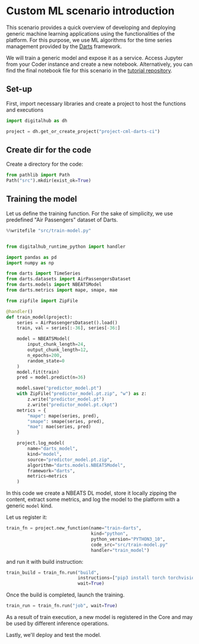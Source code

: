 # Custom ML scenario introduction

This scenario provides a quick overview of developing and deploying generic machine learning applications using the functionalities of the platform. For this purpose, we use ML algorithms for the time series management provided by the [Darts](https://unit8co.github.io/darts/) framework.

We will train a generic model and expose it as a service. Access Jupyter from your Coder instance and create a new notebook. Alternatively, you can find the final notebook file for this scenario in the [tutorial repository](https://github.com/scc-digitalhub/digitalhub-tutorials/tree/main/s6-custom-ml-model).

## Set-up

First, import necessary libraries and create a project to host the functions and executions

```python
import digitalhub as dh

project = dh.get_or_create_project("project-cml-darts-ci")
```

## Create dir for the code

Create a directory for the code:

```python
from pathlib import Path
Path("src").mkdir(exist_ok=True)
```

## Training the model

Let us define the training function. For the sake of simplicity, we use predefined "Air Passengers" dataset of Darts.

```python
%%writefile "src/train-model.py"


from digitalhub_runtime_python import handler

import pandas as pd
import numpy as np

from darts import TimeSeries
from darts.datasets import AirPassengersDataset
from darts.models import NBEATSModel
from darts.metrics import mape, smape, mae

from zipfile import ZipFile

@handler()
def train_model(project):
    series = AirPassengersDataset().load()
    train, val = series[:-36], series[-36:]

    model = NBEATSModel(
        input_chunk_length=24,
        output_chunk_length=12,
        n_epochs=200,
        random_state=0
    )
    model.fit(train)
    pred = model.predict(n=36)

    model.save("predictor_model.pt")
    with ZipFile("predictor_model.pt.zip", "w") as z:
        z.write("predictor_model.pt")
        z.write("predictor_model.pt.ckpt")
    metrics = {
        "mape": mape(series, pred),
        "smape": smape(series, pred),
        "mae": mae(series, pred)
    }

    project.log_model(
        name="darts_model",
        kind="model",
        source="predictor_model.pt.zip",
        algorithm="darts.models.NBEATSModel",
        framework="darts",
        metrics=metrics
    )
```

In this code we create a NBEATS DL model, store it locally zipping the content, extract some metrics, and log the model to the platform
with a generic ``model`` kind.

Let us register it:

```python
train_fn = project.new_function(name="train-darts",
                                kind="python",
                                python_version="PYTHON3_10",
                                code_src="src/train-model.py"
                                handler="train_model")
```

and run it with build instruction:

```python
train_build = train_fn.run("build",
                           instructions=["pip3 install torch torchvision torchaudio --index-url https://download.pytorch.org/whl/cpu","pip3 install darts patsy scikit-learn"],
                           wait=True)
```

Once the build is completed, launch the training.

```python
train_run = train_fn.run("job", wait=True)
```

As a result of train execution, a new model is registered in the Core and may be used by different inference operations.

Lastly, we'll deploy and test the model.
